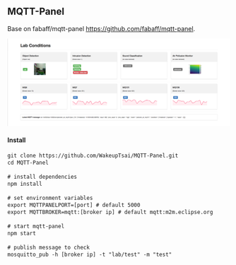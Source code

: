 ## MQTT-Panel

Base on fabaff/mqtt-panel https://github.com/fabaff/mqtt-panel.

![demo](https://github.com/WakeupTsai/FogComputingPlatform-MQTT-Panel/blob/master/mqtt-panel.png)


#### Install
```
git clone https://github.com/WakeupTsai/MQTT-Panel.git
cd MQTT-Panel

# install dependencies
npm install

# set environment variables
export MQTTPANELPORT=[port] # default 5000
export MQTTBROKER=mqtt:[broker ip] # default mqtt:m2m.eclipse.org

# start mqtt-panel
npm start

# publish message to check
mosquitto_pub -h [broker ip] -t "lab/test" -m "test"

